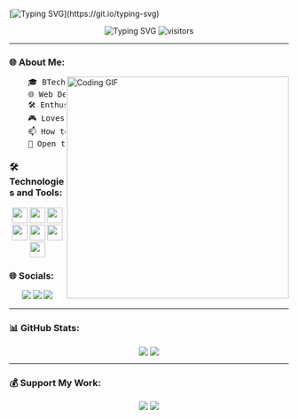 [![Typing SVG](https://readme-typing-svg.demolab.com?font=Source+Code+Pro&size=43&pause=1000&color=58A6FF&center=true&vCenter=true&repeat=false&random=false&width=1024&height=100&lines=%F0%9F%91%8B+Hi+I'm+Swayam!)](https://git.io/typing-svg)

<p align="center">
  <img src="https://readme-typing-svg.herokuapp.com?lines=Aspiring+Software+Developer;Machine+Learning+Enthusiast;Data+Scientist+in+the+making;Web+Development+Wizard;Expert+in+Data+Analysis;Software+Developer&width=500&height=50" alt="Typing SVG"/>
  <img src="https://visitcount.itsvg.in/api?id=SwayamKhatter&icon=0&color=6" alt="visitors">
</p>

---

### 🌐 About Me:
<div align="">
  <img src="https://i.pinimg.com/originals/e8/f4/53/e8f453469a3ec97ecd354df465d73913.gif" align="right" width="400" alt="Coding GIF">
 <pre>
    🎓 BTech CSE-AI/ML @ University of Engineering and Management, Jaipur
    🌐 Web Development • UI/UX Design • Cloud Computing • Machine Learning
    🛠️ Enthusiast of Cutting-edge Technologies
    🎮 Loves Music, Games, Anime, Coding, and Art
    📫 How to reach me: khatterswayam@gmail.com
    🤝 Open to Collaboration • Pushing Technological Boundaries 🐤🐥
</pre>

</div>



### 🛠️ Technologies and Tools:
<div align="center">
  <img src="https://img.shields.io/badge/C++-00599C?style=for-the-badge&logo=cplusplus&logoColor=white" height="28"/>
  <img src="https://img.shields.io/badge/Python-3776AB?style=for-the-badge&logo=python&logoColor=white" height="28"/>
  <img src="https://img.shields.io/badge/JavaScript-F7DF1E?style=for-the-badge&logo=javascript&logoColor=black" height="28"/>
  <img src="https://img.shields.io/badge/React-61DAFB?style=for-the-badge&logo=react&logoColor=white" height="28"/>
  <img src="https://img.shields.io/badge/Node.js-339933?style=for-the-badge&logo=nodedotjs&logoColor=white" height="28"/>
  <img src="https://img.shields.io/badge/Cybersecurity-172B4D?style=for-the-badge&logo=security&logoColor=white" height="28"/>
  <img src="https://img.shields.io/badge/IoT-3F51B5?style=for-the-badge&logo=iot&logoColor=white" height="28"/>
</div>



### 🌐 Socials:
<div align="center">
  <a href="https://twitter.com/SwayamKhatter"><img src="https://img.shields.io/badge/Twitter-1DA1F2?style=for-the-badge&logo=twitter&logoColor=white"/></a>
  <a href="https://linkedin.com/in/aman-kumar-671a19244"><img src="https://img.shields.io/badge/LinkedIn-0077B5?style=for-the-badge&logo=linkedin&logoColor=white"/></a>
  <a href="https://instagram.com/andro.aman"><img src="https://img.shields.io/badge/Instagram-E4405F?style=for-the-badge&logo=instagram&logoColor=white"/></a>
</div>

---

### 📊 GitHub Stats:
<div align="center">
  <img src="https://github-readme-stats.vercel.app/api?username=SwayamKhatter&show_icons=true&theme=tokyonight" align="center" />
  <img src="https://github-readme-streak-stats.herokuapp.com/?user=SwayamKhatter&theme=tokyonight" align="center" />
</div>

---

### 💰 Support My Work:
<div align="center">
  <a href="https://buymeacoffee.com/SwayamKhatter"><img src="https://img.shields.io/badge/Buy%20Me%20a%20Coffee-FFDD00?style=for-the-badge&logo=buy-me-a-coffee&logoColor=black"/></a>
  <a href="https://paypal.me/SwayamKhatter"><img src="https://img.shields.io/badge/PayPal-00457C?style=for-the-badge&logo=paypal&logoColor=white"/></a>
</div>
